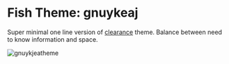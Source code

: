 # Fish Theme: gnuykeaj

Super minimal one line version of [clearance](https://github.com/bpinto/oh-my-fish/tree/master/themes/clearance) theme. Balance between need to know information and space.

![gnuykjeatheme](https://raw.github.com/andyklimczak/oh-my-fish/master/gnuykeaj-preview.png)


